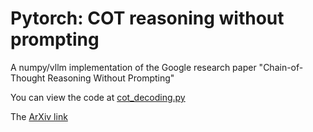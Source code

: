 # Pytorch: COT reasoning without prompting

A numpy/vllm implementation of the Google research paper "Chain-of-Thought Reasoning Without Prompting"

You can view the code at [cot_decoding.py](./src/cot_decoding.py)

The [ArXiv link](https://arxiv.org/pdf/2402.10200.pdf)